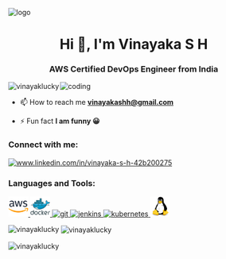 ![logo](https://github.com/vinayaklucky/mycloud/blob/main/vinayaka%20s%20h.png)
<h1 align="center">Hi 👋, I'm Vinayaka S H</h1>
<h3 align="center">AWS Certified DevOps Engineer from India</h3>

<img align="right" alt="coding" width="400" src="https://ameyacloud.in/wp-content/uploads/2022/05/CLF-C01.gif">

<p align="left"> <img src="https://komarev.com/ghpvc/?username=vinayaklucky&label=Profile%20views&color=0e75b6&style=flat" alt="vinayaklucky" /> </p>

- 📫 How to reach me **vinayakashh@gmail.com**

- ⚡ Fun fact **I am funny 😀**

<h3 align="left">Connect with me:</h3>
<p align="left">
<a href="https://linkedin.com/in/www.linkedin.com/in/vinayaka-s-h-42b200275" target="blank"><img align="center" src="https://raw.githubusercontent.com/rahuldkjain/github-profile-readme-generator/master/src/images/icons/Social/linked-in-alt.svg" alt="www.linkedin.com/in/vinayaka-s-h-42b200275" height="30" width="40" /></a>
</p>

<h3 align="left">Languages and Tools:</h3>
<p align="left"> <a href="https://aws.amazon.com" target="_blank" rel="noreferrer"> <img src="https://raw.githubusercontent.com/devicons/devicon/master/icons/amazonwebservices/amazonwebservices-original-wordmark.svg" alt="aws" width="40" height="40"/> </a> <a href="https://www.docker.com/" target="_blank" rel="noreferrer"> <img src="https://raw.githubusercontent.com/devicons/devicon/master/icons/docker/docker-original-wordmark.svg" alt="docker" width="40" height="40"/> </a> <a href="https://git-scm.com/" target="_blank" rel="noreferrer"> <img src="https://www.vectorlogo.zone/logos/git-scm/git-scm-icon.svg" alt="git" width="40" height="40"/> </a> <a href="https://www.jenkins.io" target="_blank" rel="noreferrer"> <img src="https://www.vectorlogo.zone/logos/jenkins/jenkins-icon.svg" alt="jenkins" width="40" height="40"/> </a> <a href="https://kubernetes.io" target="_blank" rel="noreferrer"> <img src="https://www.vectorlogo.zone/logos/kubernetes/kubernetes-icon.svg" alt="kubernetes" width="40" height="40"/> </a> <a href="https://www.linux.org/" target="_blank" rel="noreferrer"> <img src="https://raw.githubusercontent.com/devicons/devicon/master/icons/linux/linux-original.svg" alt="linux" width="40" height="40"/> </a> </p>

<p><img align="left" src="https://github-readme-stats.vercel.app/api/top-langs?username=vinayaklucky&show_icons=true&locale=en&layout=compact" alt="vinayaklucky" /></p>

<p>&nbsp;<img align="center" src="https://github-readme-stats.vercel.app/api?username=vinayaklucky&show_icons=true&locale=en" alt="vinayaklucky" /></p>

<p><img align="center" src="https://github-readme-streak-stats.herokuapp.com/?user=vinayaklucky&" alt="vinayaklucky" /></p>
